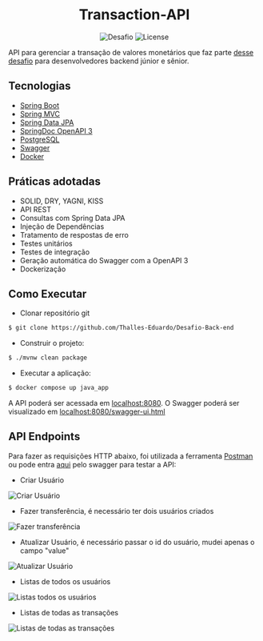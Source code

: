 <h1 align="center">
  Transaction-API
</h1>

<p align="center">
 <img src="https://img.shields.io/static/v1?label=Tipo&message=Desafio&color=8257E5&labelColor=000000" alt="Desafio" />
 <img src="https://img.shields.io/static/v1?label=License&message=MIT&color=8257E5&labelColor=000000" alt="License" />
</p>

API para gerenciar a transação de valores monetários que faz parte [desse desafio](https://github.com/PicPay/picpay-desafio-backend) para desenvolvedores backend júnior e sênior.


## Tecnologias
 
- [Spring Boot](https://spring.io/projects/spring-boot)
- [Spring MVC](https://docs.spring.io/spring-framework/reference/web/webmvc.html)
- [Spring Data JPA](https://spring.io/projects/spring-data-jpa)
- [SpringDoc OpenAPI 3](https://springdoc.org/v2/#spring-webflux-support)
- [PostgreSQL](https://www.postgresql.org/download/)
- [Swagger](https://swagger.io)
- [Docker](https://www.docker.com)

## Práticas adotadas

- SOLID, DRY, YAGNI, KISS
- API REST
- Consultas com Spring Data JPA
- Injeção de Dependências
- Tratamento de respostas de erro
- Testes unitários
- Testes de integração
- Geração automática do Swagger com a OpenAPI 3
- Dockerização

## Como Executar

- Clonar repositório git
```bash
$ git clone https://github.com/Thalles-Eduardo/Desafio-Back-end
```

- Construir o projeto:
```bash
$ ./mvnw clean package
```

- Executar a aplicação:
```bash
$ docker compose up java_app
```

A API poderá ser acessada em [localhost:8080](http://localhost:8080).
O Swagger poderá ser visualizado em [localhost:8080/swagger-ui.html](http://localhost:8080/swagger-ui/index.html)

## API Endpoints

Para fazer as requisições HTTP abaixo, foi utilizada a ferramenta [Postman](https://www.postman.com/downloads/) ou pode entra [aqui](http://localhost:8080/swagger-ui/index.html) pelo swagger para testar a API:

- Criar Usuário

![Criar Usuário](https://github.com/Thalles-Eduardo/Desafio-Back-end/assets/69612509/3c757429-e7f5-4bad-b04b-bf926adfbaba)

- Fazer transferência, é necessário ter dois usuários criados

![Fazer transferência](https://github.com/Thalles-Eduardo/Desafio-Back-end/assets/69612509/904eaef6-88d2-4d05-870b-f83235a273d4)

- Atualizar Usuário, é necessário passar o id do usuário, mudei apenas o campo "value"

![Atualizar Usuário](https://github.com/Thalles-Eduardo/Desafio-Back-end/assets/69612509/90c2956a-13a0-40f5-955f-bb4e48c8b11a)

- Listas de todos os usuários

![Listas todos os usuários](https://github.com/Thalles-Eduardo/Desafio-Back-end/assets/69612509/35673980-b40a-4fb5-a181-197d3347430e)

- Listas de todas as transações

![Listas de todas as transações](https://github.com/Thalles-Eduardo/Desafio-Back-end/assets/69612509/c8e4c85e-a120-4b2f-8d93-4db83e37690f)